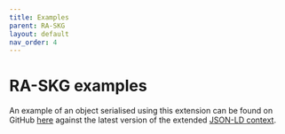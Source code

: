 ```yaml
---
title: Examples
parent: RA-SKG
layout: default
nav_order: 4
---
```


# RA-SKG examples

An example of an object serialised using this extension can be found on GitHub [here](https://github.com/skg-if/ext-ra-skg/tree/main/examples) against the latest version of the extended [JSON-LD context](w3id.org/skg-if/extension/ra-skg/context/skg-if.json).